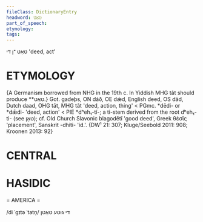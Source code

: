 ```yaml
---
fileClass: DictionaryEntry
headword: טאַט
part_of_speech: 
etymology: 
tags: 
---
```

טאַט
־ן
די
'deed, act'

ETYMOLOGY
===========
{A Germanism borrowed from NHG in the 19th c. In Yiddish MHG tât should produce **טאָט.}
Got. gadeþs, ON dáð, OE dǣd, English deed, OS dād, Dutch daad, OHG tāt, MHG tât 'deed, action, thing' < PGmc. *dēdi- or *dǣdi- 'deed, action' < PIE *dʰeh₁-tí-; a ti-stem derived from the root dʰeh₁-ti- (see טאָן); cf. Old Church Slavonic blagodětĭ 'good deed', Greek θέσῐς 'placement', Sanskrit -dhiti- 'id.'.
{DW¹ 21: 307; Kluge/Seebold 2011: 908; Kroonen 2013: 92}

CENTRAL
========

HASIDIC
=======
= AMERICA = 

/di ˈgɪtə ˈtatn̩/ די גוטע טאַטן
